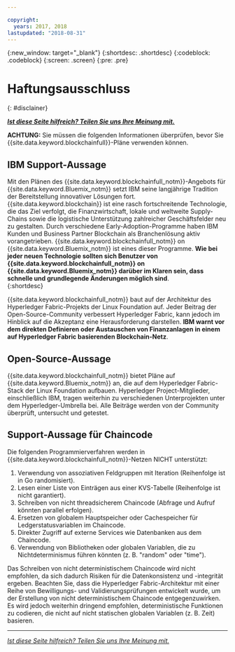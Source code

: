 ```yaml
---

copyright:
  years: 2017, 2018
lastupdated: "2018-08-31"
---
```


{:new_window: target="_blank"}
{:shortdesc: .shortdesc}
{:codeblock: .codeblock}
{:screen: .screen}
{:pre: .pre}


# Haftungsausschluss
{: #disclainer}


***[Ist diese Seite hilfreich? Teilen Sie uns Ihre Meinung mit.](https://www.surveygizmo.com/s3/4501493/IBM-Blockchain-Documentation)***


**ACHTUNG:** Sie müssen die folgenden Informationen überprüfen, bevor Sie {{site.data.keyword.blockchainfull}}-Pläne verwenden können.

## IBM Support-Aussage

Mit den Plänen des {{site.data.keyword.blockchainfull_notm}}-Angebots für {{site.data.keyword.Bluemix_notm}} setzt IBM seine langjährige Tradition der Bereitstellung innovativer Lösungen fort. {{site.data.keyword.blockchain}} ist eine rasch fortschreitende Technologie, die das Ziel verfolgt, die Finanzwirtschaft, lokale und weltweite Supply-Chains sowie die logistische Unterstützung zahlreicher Geschäftsfelder neu zu gestalten. Durch verschiedene Early-Adoption-Programme haben IBM Kunden und Business Partner Blockchain als Branchenlösung aktiv vorangetrieben. {{site.data.keyword.blockchainfull_notm}} on {{site.data.keyword.Bluemix_notm}} ist eines dieser Programme. **Wie bei jeder neuen Technologie sollten sich Benutzer von {{site.data.keyword.blockchainfull_notm}} on {{site.data.keyword.Bluemix_notm}} darüber im Klaren sein, dass schnelle und grundlegende Änderungen möglich sind**.  
{:shortdesc}

{{site.data.keyword.blockchainfull_notm}} baut auf der Architektur des Hyperledger Fabric-Projekts der Linux Foundation auf. Jeder Beitrag der Open-Source-Community verbessert Hyperledger Fabric, kann jedoch im Hinblick auf die Akzeptanz eine Herausforderung darstellen. **IBM warnt vor dem direkten Definieren oder Austauschen von Finanzanlagen <!--, or any assets of value,--> in einem auf Hyperledger Fabric basierenden Blockchain-Netz**.  

## Open-Source-Aussage

{{site.data.keyword.blockchainfull_notm}} bietet Pläne auf {{site.data.keyword.Bluemix_notm}} an, die auf dem Hyperledger Fabric-Stack der Linux Foundation aufbauen. Hyperledger Project-Mitglieder, einschließlich IBM, tragen weiterhin zu verschiedenen Unterprojekten unter dem Hyperledger-Umbrella bei.  Alle Beiträge werden von der Community überprüft, untersucht und getestet.

## Support-Aussage für Chaincode

Die folgenden Programmierverfahren werden in {{site.data.keyword.blockchainfull_notm}}-Netzen NICHT unterstützt:

1. Verwendung von assoziativen Feldgruppen mit Iteration (Reihenfolge ist in Go randomisiert).
2. Lesen einer Liste von Einträgen aus einer KVS-Tabelle (Reihenfolge ist nicht garantiert).
3. Schreiben von nicht threadsicherem Chaincode (Abfrage und Aufruf könnten parallel erfolgen).
4. Ersetzen von globalem Hauptspeicher oder Cachespeicher für Ledgerstatusvariablen im Chaincode.
5. Direkter Zugriff auf externe Services wie Datenbanken aus dem Chaincode.
6. Verwendung von Bibliotheken oder globalen Variablen, die zu Nichtdeterminismus führen könnten (z. B. "random" oder "time").  

Das Schreiben von nicht deterministischem Chaincode wird nicht empfohlen, da sich dadurch Risiken für die Datenkonsistenz und -integrität ergeben.  Beachten Sie, dass die Hyperledger Fabric-Architektur mit einer Reihe von Bewilligungs- und Validierungsprüfungen entwickelt wurde, um der Erstellung von nicht deterministischem Chaincode entgegenzuwirken. Es wird jedoch weiterhin dringend empfohlen, deterministische Funktionen zu codieren, die nicht auf nicht statischen globalen Variablen (z. B. Zeit) basieren.  

---

*[Ist diese Seite hilfreich? Teilen Sie uns Ihre Meinung mit.](https://www.surveygizmo.com/s3/4501493/IBM-Blockchain-Documentation)*
